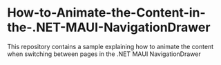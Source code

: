 # How-to-Animate-the-Content-in-the-.NET-MAUI-NavigationDrawer
This repository contains a sample explaining how to animate the content when switching between pages in the .NET MAUI NavigationDrawer
